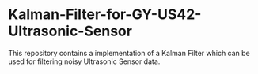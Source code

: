 # Kalman-Filter-for-GY-US42-Ultrasonic-Sensor
This repository contains a implementation of a Kalman Filter which can be used for filtering noisy Ultrasonic Sensor data. 
